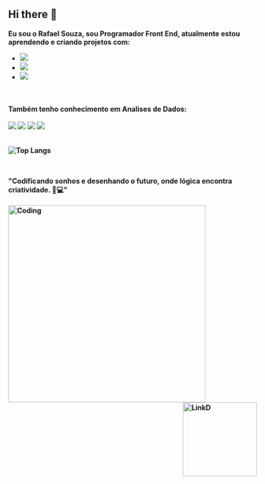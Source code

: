 ## Hi there 👋

<b>Eu sou o Rafael Souza, sou Programador Front End, atualmente estou aprendendo e criando projetos com: <b>
<br>
  - <img src="https://img.shields.io/badge/HTML-239120?style=for-the-badge&logo=html5&logoColor=white" />
  - <img src="https://img.shields.io/badge/HTML5-E34F26?style=for-the-badge&logo=html5&logoColor=white" />
  - <img src="https://img.shields.io/badge/CSS-239120?&style=for-the-badge&logo=css3&logoColor=white" />
<br>
<br>
<b>Também tenho conhecimento em Analises de Dados: <b>
<br>
<br>
   <img src="https://img.shields.io/badge/Colab-F9AB00?style=for-the-badge&logo=googlecolab&color=525252" />
   <img src="https://img.shields.io/badge/Python-14354C?style=for-the-badge&logo=python&logoColor=white" />
   <img src="https://img.shields.io/badge/MySQL-005C84?style=for-the-badge&logo=mysql&logoColor=white" />
   <img src="https://img.shields.io/badge/Google%20Sheets-34A853?style=for-the-badge&logo=google-sheets&logoColor=white" />

   <br>
   <br>

![Top Langs](https://github-readme-stats.vercel.app/api/top-langs/?username=Rafaell-SSouza&hide_progress=true)
  
<br>
   
"Codificando sonhos e desenhando o futuro, onde lógica encontra criatividade. 🌌💻"
<br>
<br>
<img align="left" alt="Coding" width="400" src="https://media2.dev.to/dynamic/image/width=800%2Cheight=%2Cfit=scale-down%2Cgravity=auto%2Cformat=auto/https%3A%2F%2Fmedia1.tenor.com%2Fimages%2F0c34272909ee2a4db5606a014082312b%2Ftenor.gif%3Fitemid%3D15828752">
<img align="right" alt="LinkD" width="150" src="https://img.shields.io/badge/LinkedIn-0077B5?style=for-the-badge&logo=linkedin&logoColor=white"><a href="https://www.linkedin.com/in/rafael-souza-768b8a2b9"></a>


